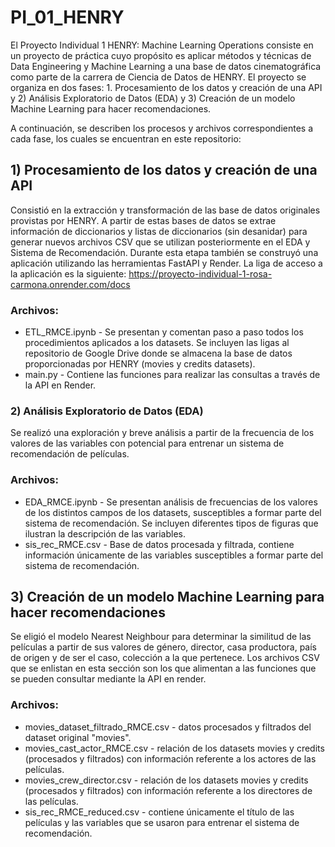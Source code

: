 ﻿# PI_01_HENRY
El Proyecto Individual 1 HENRY: Machine Learning Operations consiste en un proyecto de práctica cuyo propósito es aplicar métodos y técnicas de Data Engineering y Machine Learning a una base de datos cinematográfica como parte de la carrera de Ciencia de Datos de HENRY. El proyecto se organiza en dos fases: 1. Procesamiento de los datos y creación de una API y 2) Análisis Exploratorio de Datos (EDA) y 3) Creación de un modelo Machine Learning para hacer recomendaciones. 

A continuación, se describen los procesos y archivos correspondientes a cada fase, los cuales se encuentran en este repositorio:

## 1) Procesamiento de los datos y creación de una API
Consistió en la extracción y transformación de las base de datos originales provistas por HENRY. A partir de estas bases de datos se extrae información de diccionarios y listas de diccionarios (sin desanidar) para generar nuevos archivos CSV que se utilizan posteriormente en el EDA y Sistema de Recomendación. Durante esta etapa también se construyó una aplicación utilizando las herramientas FastAPI y Render. La liga de acceso a la aplicación es la siguiente: https://proyecto-individual-1-rosa-carmona.onrender.com/docs
   
### Archivos:
- ETL_RMCE.ipynb - Se presentan y comentan paso a paso todos los procedimientos aplicados a los datasets. Se incluyen las ligas al repositorio de Google Drive donde se almacena la base de datos proporcionadas por HENRY (movies y credits    datasets).
- main.py - Contiene las funciones para realizar las consultas a través de la API en Render.

### 2) Análisis Exploratorio de Datos (EDA)
Se realizó una exploración y breve análisis a partir de la frecuencia de los valores de las variables con potencial para entrenar un sistema de recomendación de películas.

### Archivos:
- EDA_RMCE.ipynb - Se presentan análisis de frecuencias de los valores de los distintos campos de los datasets, susceptibles a formar parte del sistema de recomendación. Se incluyen diferentes tipos de figuras que ilustran la descripción de las variables.
- sis_rec_RMCE.csv - Base de datos procesada y filtrada, contiene información únicamente de las variables susceptibles a formar parte del sistema de recomendación.
  
## 3) Creación de un modelo Machine Learning para hacer recomendaciones
Se eligió el modelo Nearest Neighbour para determinar la similitud de las películas a partir de sus valores de género, director, casa productora, país de origen y de ser el caso, colección a la que pertenece. Los archivos CSV que se enlistan en esta sección son los que alimentan a las funciones que se pueden consultar mediante la API en render.

### Archivos:
- movies_dataset_filtrado_RMCE.csv - datos procesados y filtrados del dataset original "movies". 
- movies_cast_actor_RMCE.csv - relación de los datasets movies y credits (procesados y filtrados) con información referente a los actores de las películas.
- movies_crew_director.csv - relación de los datasets movies y credits (procesados y filtrados) con información referente a los directores de las películas.
- sis_rec_RMCE_reduced.csv - contiene únicamente el título de las películas y las variables que se usaron para entrenar el sistema de recomendación. 
